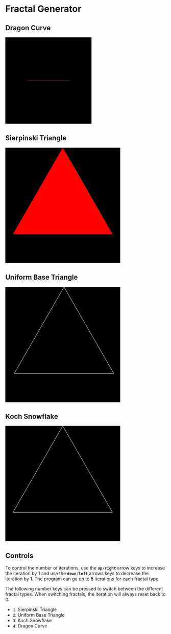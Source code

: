 # Fractal Generator

## Dragon Curve
![Dragon Curve](../media/dragon-curve.gif)

## Sierpinski Triangle
![Sierpinski Triangle](../media/sierpinski.gif)

## Uniform Base Triangle
![Uniform Base Triangle](../media/uniform-base.gif)

## Koch Snowflake
![Koch Snowflake](../media/koch-snowflake.gif)

## Controls

To control the number of iterations, use the **`up/right`** arrow keys to increase the iteration by 1 and use the **`down/left`** arrows keys to decrease the iteration by 1. The program can go up to 8 iterations for each fractal type.  

The following number keys can be pressed to switch between the different fractal types. When switching fractals, the iteration will always reset back to 0:
- `1`: Sierpinski Triangle
- `2`: Uniform Base Triangle
- `3`: Koch Snowflake
- `4`: Dragon Curve
